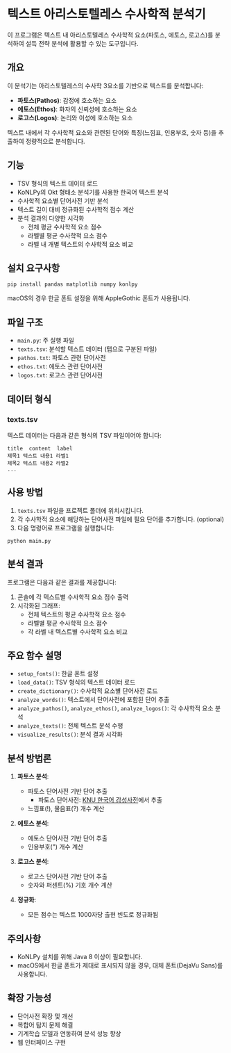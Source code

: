 # 텍스트 아리스토텔레스 수사학적 분석기

이 프로그램은 텍스트 내 아리스토텔레스 수사학적 요소(파토스, 에토스, 로고스)를 분석하여 설득 전략 분석에 활용할 수 있는 도구입니다.

## 개요

이 분석기는 아리스토텔레스의 수사학 3요소를 기반으로 텍스트를 분석합니다:

- **파토스(Pathos)**: 감정에 호소하는 요소
- **에토스(Ethos)**: 화자의 신뢰성에 호소하는 요소
- **로고스(Logos)**: 논리와 이성에 호소하는 요소

텍스트 내에서 각 수사학적 요소와 관련된 단어와 특징(느낌표, 인용부호, 숫자 등)을 추출하여 정량적으로 분석합니다.

## 기능

- TSV 형식의 텍스트 데이터 로드
- KoNLPy의 Okt 형태소 분석기를 사용한 한국어 텍스트 분석
- 수사학적 요소별 단어사전 기반 분석
- 텍스트 길이 대비 정규화된 수사학적 점수 계산
- 분석 결과의 다양한 시각화
  - 전체 평균 수사학적 요소 점수
  - 라벨별 평균 수사학적 요소 점수
  - 라벨 내 개별 텍스트의 수사학적 요소 비교

## 설치 요구사항

```
pip install pandas matplotlib numpy konlpy
```

macOS의 경우 한글 폰트 설정을 위해 AppleGothic 폰트가 사용됩니다.

## 파일 구조

- `main.py`: 주 실행 파일
- `texts.tsv`: 분석할 텍스트 데이터 (탭으로 구분된 파일)
- `pathos.txt`: 파토스 관련 단어사전
- `ethos.txt`: 에토스 관련 단어사전
- `logos.txt`: 로고스 관련 단어사전

## 데이터 형식

### texts.tsv
텍스트 데이터는 다음과 같은 형식의 TSV 파일이어야 합니다:
```
title  content  label
제목1	텍스트 내용1	라벨1
제목2	텍스트 내용2	라벨2
...
```

## 사용 방법

1. `texts.tsv` 파일을 프로젝트 폴더에 위치시킵니다.
2. 각 수사학적 요소에 해당하는 단어사전 파일에 필요 단어를 추가합니다. (optional)
3. 다음 명령어로 프로그램을 실행합니다:

```
python main.py
```

## 분석 결과

프로그램은 다음과 같은 결과를 제공합니다:

1. 콘솔에 각 텍스트별 수사학적 요소 점수 출력
2. 시각화된 그래프:
   - 전체 텍스트의 평균 수사학적 요소 점수
   - 라벨별 평균 수사학적 요소 점수
   - 각 라벨 내 텍스트별 수사학적 요소 비교

## 주요 함수 설명

- `setup_fonts()`: 한글 폰트 설정
- `load_data()`: TSV 형식의 텍스트 데이터 로드
- `create_dictionary()`: 수사학적 요소별 단어사전 로드
- `analyze_words()`: 텍스트에서 단어사전에 포함된 단어 추출
- `analyze_pathos()`, `analyze_ethos()`, `analyze_logos()`: 각 수사학적 요소 분석
- `analyze_texts()`: 전체 텍스트 분석 수행
- `visualize_results()`: 분석 결과 시각화

## 분석 방법론

1. **파토스 분석**:
   - 파토스 단어사전 기반 단어 추출
     - 파토스 단어사전: [KNU 한국어 감성사전](https://raw.githubusercontent.com/park1200656/KnuSentiLex/master/SentiWord_Dict.txt)에서 추출
   - 느낌표(!), 물음표(?) 개수 계산

2. **에토스 분석**:
   - 에토스 단어사전 기반 단어 추출
   - 인용부호(") 개수 계산

3. **로고스 분석**:
   - 로고스 단어사전 기반 단어 추출
   - 숫자와 퍼센트(%) 기호 개수 계산

4. **정규화**:
   - 모든 점수는 텍스트 1000자당 출현 빈도로 정규화됨

## 주의사항

- KoNLPy 설치를 위해 Java 8 이상이 필요합니다.
- macOS에서 한글 폰트가 제대로 표시되지 않을 경우, 대체 폰트(DejaVu Sans)를 사용합니다.

## 확장 가능성

- 단어사전 확장 및 개선
- 복합어 탐지 문제 해결
- 기계학습 모델과 연동하여 분석 성능 향상
- 웹 인터페이스 구현
